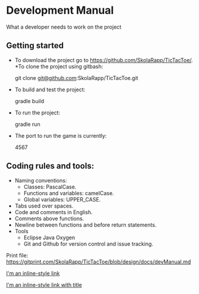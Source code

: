 # Development Manual
What a developer needs to work on the project

## Getting started
	
* To download the project go to https://github.com/SkolaRapp/TicTacToe/.
	*To clone the project using gitbash: 

	git clone git@github.com:SkolaRapp/TicTacToe.git

* To build and test the project:

	gradle build

* To run the project:

	gradle run

* The port to run the game is currently:

	4567


## Coding rules and tools:
* Naming conventions:
	* Classes: PascalCase.
	* Functions and variables: camelCase.
	* Global variables: UPPER_CASE.
* Tabs used over spaces.
* Code and comments in English.
* Comments above functions.
* Newline between functions and before return statements.
* Tools
	* Eclipse Java Oxygen
	* Git and Github for version control and issue tracking.
	
Print file:
https://gitprint.com/SkolaRapp/TicTacToe/blob/design/docs/devManual.md

[I'm an inline-style link](https://www.google.com)

[I'm an inline-style link with title](https://www.google.com "Google's Homepage")
